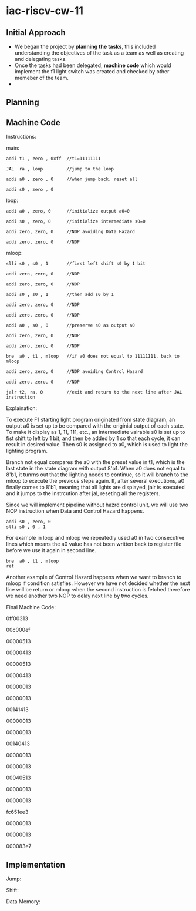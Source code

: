 # iac-riscv-cw-11
## Initial Approach

- We began the project by **planning the tasks**, this included understanding the objectives of the task as a team as well as creating and delegating tasks. 
- Once the tasks had been delegated, **machine code** which would implement the f1 light switch was created and checked by other memeber of the team.
- 

## Planning

## Machine Code 

Instructions:

main:               
    
    addi t1 , zero , 0xff  //t1=11111111
    
    JAL  ra , loop         //jump to the loop

    addi a0 , zero , 0     //when jump back, reset all

    addi s0 , zero , 0
       
loop: 
    
    addi a0 , zero, 0      //initialize output a0=0

    addi s0 , zero, 0      //initialize intermediate s0=0
    
    addi zero, zero, 0     //NOP avoiding Data Hazard
    
    addi zero, zero, 0     //NOP

mloop:
   
    slli s0 , s0 , 1       //first left shift s0 by 1 bit
    
    addi zero, zero, 0     //NOP 
    
    addi zero, zero, 0     //NOP
    
    addi s0 , s0 , 1       //then add s0 by 1
    
    addi zero, zero, 0     //NOP
    
    addi zero, zero, 0     //NOP

    addi a0 , s0 , 0       //preserve s0 as output a0

    addi zero, zero, 0     //NOP

    addi zero, zero, 0     //NOP
    
    bne  a0 , t1 , mloop   //if a0 does not equal to 11111111, back to mloop
    
    addi zero, zero, 0     //NOP avoiding Control Hazard
    
    addi zero, zero, 0     //NOP
    
    jalr t2, ra, 0         //exit and return to the next line after JAL instruction
    
Explaination:

To execute F1 starting light program originated from state diagram, an output a0 is set up to be compared with the originial output of each state. To make it display as 1, 11, 111, etc., an intermediate vairable s0 is set up to fist shift to left by 1 bit, and then be added by 1 so that each cycle, it can result in desired value. Then s0 is assigned to a0, which is used to light the lighting program. 

Branch not equal compares the a0 with the preset value in t1, which is the last state in the state diagram with output 8'b1. When a0 does not equal to 8'b1, it tunrns out that the lighting needs to continue, so it will branch to the mloop to execute the previous steps again. If, after several executions, a0 finally comes to 8'b1, meaning that all lights are displayed, jalr is executed and it jumps to the instrcution after jal, reseting all the registers.

Since we will implement pipeline without hazrd control unit, we will use two NOP instruction when Data and Control Hazard happens. 

    addi s0 , zero, 0
    slli s0 , 0 , 1
    
For example in loop and mloop we repeatedly used a0 in two consecutive lines which means the a0 value has not been written back to register file before we use it again in second line. 

    bne  a0 , t1 , mloop
    ret

Another example of Control Hazard happens when we want to branch to mloop if condition satisfies. However we have not decided whether the next line will be return or mloop when the second instruction is fetched therefore we need another two NOP to delay next line by two cycles.
    
Final Machine Code:

0ff00313

00c000ef

00000513

00000413

00000513

00000413

00000013

00000013

00141413

00000013

00000013

00140413

00000013

00000013

00040513

00000013

00000013

fc651ee3

00000013

00000013

000083e7
## Implementation

Jump:

Shift:

Data Memory:

##
